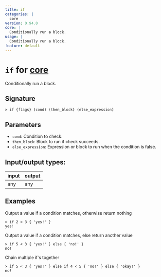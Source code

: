 ```yaml
---
title: if
categories: |
  core
version: 0.94.0
core: |
  Conditionally run a block.
usage: |
  Conditionally run a block.
feature: default
---
```

<!-- This file is automatically generated. Please edit the command in https://github.com/nushell/nushell instead. -->

# `if` for [core](/commands/categories/core.md)

<div class='command-title'>Conditionally run a block.</div>

## Signature

```> if {flags} (cond) (then_block) (else_expression)```

## Parameters

 -  `cond`: Condition to check.
 -  `then_block`: Block to run if check succeeds.
 -  `else_expression`: Expression or block to run when the condition is false.


## Input/output types:

| input | output |
| ----- | ------ |
| any   | any    |

## Examples

Output a value if a condition matches, otherwise return nothing
```nu
> if 2 < 3 { 'yes!' }
yes!
```

Output a value if a condition matches, else return another value
```nu
> if 5 < 3 { 'yes!' } else { 'no!' }
no!
```

Chain multiple if's together
```nu
> if 5 < 3 { 'yes!' } else if 4 < 5 { 'no!' } else { 'okay!' }
no!
```
